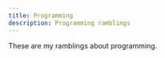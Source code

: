 ```yaml
---
title: Programming
description: Programming ramblings
---
```



These are my ramblings about programming.








